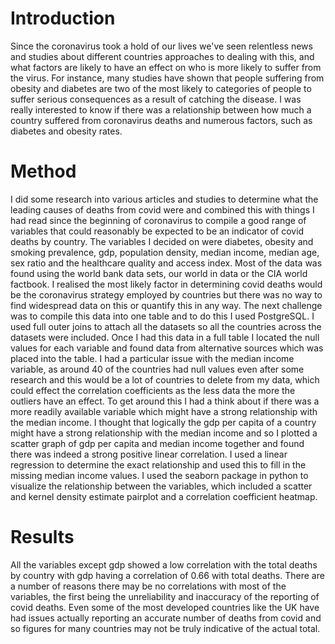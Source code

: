 # Introduction

Since the coronavirus took a hold of our lives we've seen relentless news and studies about different countries approaches to dealing with this, and what factors are likely to have an effect on who is more likely to suffer from the virus. For instance, many studies have shown that people suffering from obesity and diabetes are two of the most likely to categories of people to suffer serious consequences as a result of catching the disease. I was really interested to know if there was a relationship between how much a country suffered from coronavirus deaths and numerous factors, such as diabetes and obesity rates. 

# Method

I did some research into various articles and studies to determine what the leading causes of deaths from covid were and combined this with things I had read since the beginning of coronavirus to compile a good range of variables that could reasonably be expected to be an indicator of covid deaths by country. The variables I decided on were diabetes, obesity and smoking prevalence, gdp, population density, median income, median age, sex ratio and the healthcare quality and access index. Most of the data was found using the world bank data sets, our world in data or the CIA world factbook. I realised the most likely factor in determining covid deaths would be the coronavirus strategy employed by countries but there was no way to find widespread data on this or quantify this in any way. The next challenge was to compile this data into one table and to do this I used PostgreSQL. I used full outer joins to attach all the datasets so all the countries across the datasets were included. Once I had this data in a full table I located the null values for each variable and found data from alternative sources which was placed into the table. I had a particular issue with the median income variable, as around 40 of the countries had null values even after some research and this would be a lot of countries to delete from my data, which could effect the correlation coefficients as the less data the more the outliers have an effect. To get around this I had a think about if there was a more readily available variable which might have a strong relationship with the median income. I thought that logically the gdp per capita of a country might have a strong relationship with the median income and so I plotted a scatter graph of gdp per capita and median income together and found there was indeed a strong positive linear correlation. I used a linear regression to determine the exact relationship and used this to fill in the missing median income values. I used the seaborn package in python to visualize the relationship between the variables, which included a scatter and kernel density estimate pairplot and a correlation coefficient heatmap.

# Results

All the variables except gdp showed a low correlation with the total deaths by country with gdp having a correlation of 0.66 with total deaths. There are a number of reasons there may be no correlations with most of the variables, the first being the unreliability and inaccuracy of the reporting of covid deaths. Even some of the most developed countries like the UK have had issues actually reporting an accurate number of deaths from covid and so figures for many countries may not be truly indicative of the actual total. 

